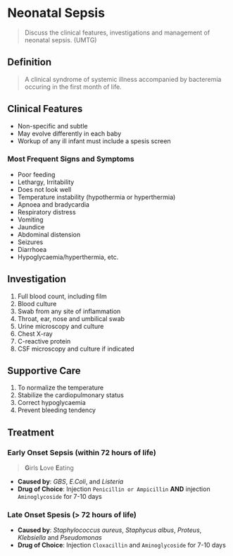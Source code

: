# Neonatal Sepsis

> Discuss the clinical features, investigations and management of neonatal sepsis. (UMTG)

## Definition

> A clinical syndrome of systemic illness accompanied by bacteremia occuring in the first month of life.

## Clinical Features

- Non-specific and subtle
- May evolve differently in each baby
- Workup of any ill infant must include a spesis screen

### Most Frequent Signs and Symptoms

- Poor feeding
- Lethargy, Irritability
- Does not look well
- Temperature instability (hypothermia or hyperthermia)
- Apnoea and bradycardia
- Respiratory distress
- Vomiting
- Jaundice
- Abdominal distension
- Seizures
- Diarrhoea
- Hypoglycaemia/hyperthermia, etc.

## Investigation

1. Full blood count, including film
1. Blood culture
1. Swab from any site of inflammation
1. Throat, ear, nose and umbilical swab
1. Urine microscopy and culture
1. Chest X-ray
1. C-reactive protein
1. CSF microscopy and culture if indicated

## Supportive Care

1. To normalize the temperature
1. Stabilize the cardiopulmonary status
1. Correct hypoglycaemia
1. Prevent bleeding tendency

## Treatment

### Early Onset Sepsis (within 72 hours of life)

> **G**irls **L**ove **E**ating

- **Caused by**: _GBS_, _E.Coli_, and _Listeria_
- **Drug of Choice**: Injection `Penicillin or Ampicillin` **AND** injection `Aminoglycoside` for 7-10 days

### Late Onset Spesis (> 72 hours of life)

- **Caused by**: _Staphylococcus aureus_, _Staphycus albus_, _Proteus_, _Klebsiella_ and _Pseudomonas_
- **Drug of Choice**: Injection `Cloxacillin` and `Aminoglycoside` for 7-10 days
